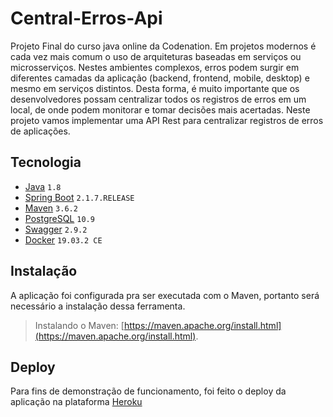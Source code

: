 # Central-Erros-Api
Projeto Final do curso java online da Codenation.
Em projetos modernos é cada vez mais comum o uso de arquiteturas baseadas em serviços ou microsserviços. Nestes ambientes complexos,
erros podem surgir em diferentes camadas da aplicação (backend, frontend, mobile, desktop) e mesmo em serviços distintos. Desta forma,
é muito importante que os desenvolvedores possam centralizar todos os registros de erros em um local, de onde podem monitorar e tomar 
decisões mais acertadas. Neste projeto vamos implementar uma API Rest para centralizar registros de erros de aplicações.

## Tecnologia

- [Java](https://www.oracle.com/technetwork/java/javase/downloads/index.html) ```1.8```
- [Spring Boot](https://spring.io/projects/spring-boot) ```2.1.7.RELEASE```
- [Maven](https://maven.apache.org/) ```3.6.2```
- [PostgreSQL](https://www.postgresql.org/) ```10.9``` 
- [Swagger](https://swagger.io/) ```2.9.2```
- [Docker](https://www.docker.com/) ```19.03.2 CE```

## Instalação

A aplicação foi configurada pra ser executada com o Maven, portanto será necessário a instalação dessa ferramenta. 

> Instalando o Maven: [https://maven.apache.org/install.html](https://maven.apache.org/install.html).

## Deploy

Para fins de demonstração de funcionamento, foi feito o deploy da aplicação na plataforma [Heroku](https://app-centralerros.herokuapp.com/swagger-ui.html)



